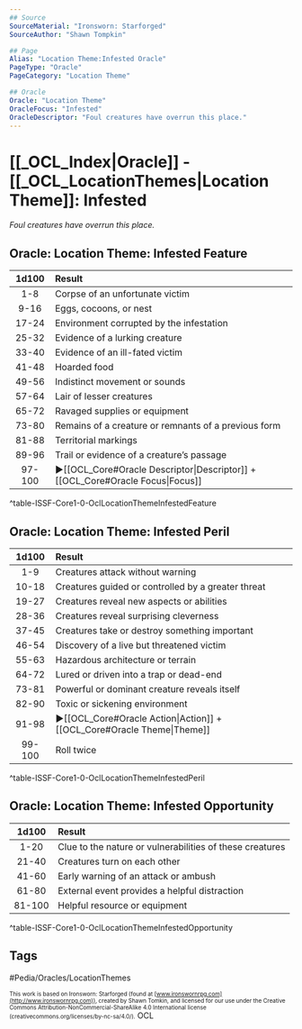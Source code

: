 ```yaml
---
## Source
SourceMaterial: "Ironsworn: Starforged"
SourceAuthor: "Shawn Tompkin"

## Page
Alias: "Location Theme:Infested Oracle"
PageType: "Oracle"
PageCategory: "Location Theme"

## Oracle
Oracle: "Location Theme"
OracleFocus: "Infested"
OracleDescriptor: "Foul creatures have overrun this place."
---
```

# [[_OCL_Index|Oracle]] - [[_OCL_LocationThemes|Location Theme]]: Infested
*Foul creatures have overrun this place.*

## Oracle: Location Theme: Infested Feature
| 1d100 | Result |
|:---:|:--- |
| 1-8 | Corpse of an unfortunate victim |
| 9-16 | Eggs, cocoons, or nest |
| 17-24 | Environment corrupted by the infestation |
| 25-32 | Evidence of a lurking creature |
| 33-40 | Evidence of an ill-fated victim |
| 41-48 | Hoarded food |
| 49-56 | Indistinct movement or sounds |
| 57-64 | Lair of lesser creatures |
| 65-72 | Ravaged supplies or equipment |
| 73-80 | Remains of a creature or remnants of a previous form |
| 81-88 | Territorial markings |
| 89-96 | Trail or evidence of a creature’s passage |
| 97-100 | ▶[[OCL_Core#Oracle Descriptor\|Descriptor]] + [[OCL_Core#Oracle Focus\|Focus]] |
^table-ISSF-Core1-0-OclLocationThemeInfestedFeature

## Oracle: Location Theme: Infested Peril
| 1d100 | Result |
|:---:|:--- |
| 1-9 | Creatures attack without warning |
| 10-18 | Creatures guided or controlled by a greater threat |
| 19-27 | Creatures reveal new aspects or abilities |
| 28-36 | Creatures reveal surprising cleverness |
| 37-45 | Creatures take or destroy something important |
| 46-54 | Discovery of a live but threatened victim |
| 55-63 | Hazardous architecture or terrain |
| 64-72 | Lured or driven into a trap or dead-end |
| 73-81 | Powerful or dominant creature reveals itself |
| 82-90 | Toxic or sickening environment |
| 91-98 | ▶[[OCL_Core#Oracle Action\|Action]] + [[OCL_Core#Oracle Theme\|Theme]] |
| 99-100 | Roll twice |
^table-ISSF-Core1-0-OclLocationThemeInfestedPeril

## Oracle: Location Theme: Infested Opportunity
| 1d100 | Result |
|:---:|:--- |
| 1-20 | Clue to the nature or vulnerabilities of these creatures |
| 21-40 | Creatures turn on each other |
| 41-60 | Early warning of an attack or ambush |
| 61-80 | External event provides a helpful distraction |
| 81-100 | Helpful resource or equipment |
^table-ISSF-Core1-0-OclLocationThemeInfestedOpportunity

## Tags
#Pedia/Oracles/LocationThemes 

<font size=-2>This work is based on Ironsworn: Starforged (found at [www.ironswornrpg.com](http://www.ironswornrpg.com)), created by Shawn Tomkin, and licensed for our use under the Creative Commons Attribution-NonCommercial-ShareAlike 4.0 International license  (creativecommons.org/licenses/by-nc-sa/4.0/).</font>
OCL
